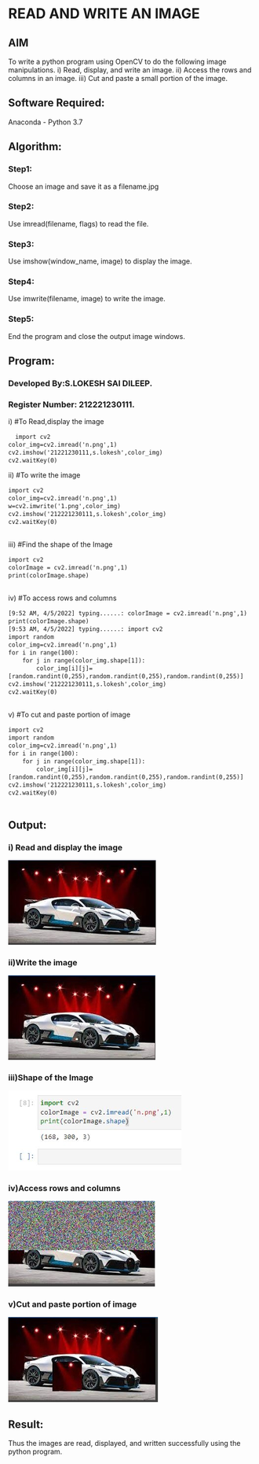 # READ AND WRITE AN IMAGE
## AIM
To write a python program using OpenCV to do the following image manipulations.
i) Read, display, and write an image.
ii) Access the rows and columns in an image.
iii) Cut and paste a small portion of the image.

## Software Required:
Anaconda - Python 3.7
## Algorithm:
### Step1:
Choose an image and save it as a filename.jpg
### Step2:
Use imread(filename, flags) to read the file.
### Step3:
Use imshow(window_name, image) to display the image.
### Step4:
Use imwrite(filename, image) to write the image.
### Step5:
End the program and close the output image windows.
## Program:
### Developed By:S.LOKESH SAI DILEEP.
### Register Number: 212221230111.
i) #To Read,display the image
```
  import cv2
color_img=cv2.imread('n.png',1)
cv2.imshow('21221230111,s.lokesh',color_img)
cv2.waitKey(0)

```
ii) #To write the image
```
import cv2
color_img=cv2.imread('n.png',1)
w=cv2.imwrite('1.png',color_img)
cv2.imshow('212221230111,s.lokesh',color_img)
cv2.waitKey(0)


```
iii) #Find the shape of the Image
```python3
import cv2
colorImage = cv2.imread('n.png',1)
print(colorImage.shape)


```
iv) #To access rows and columns

```python3
[9:52 AM, 4/5/2022] typing......: colorImage = cv2.imread('n.png',1)
print(colorImage.shape)
[9:53 AM, 4/5/2022] typing......: import cv2
import random
color_img=cv2.imread('n.png',1)
for i in range(100):
    for j in range(color_img.shape[1]):
        color_img[i][j]=[random.randint(0,255),random.randint(0,255),random.randint(0,255)]
cv2.imshow('212221230111,s.lokesh',color_img)
cv2.waitKey(0)


```
v) #To cut and paste portion of image
```python3
import cv2
import random
color_img=cv2.imread('n.png',1)
for i in range(100):
    for j in range(color_img.shape[1]):
        color_img[i][j]=[random.randint(0,255),random.randint(0,255),random.randint(0,255)]
cv2.imshow('212221230111,s.lokesh',color_img)
cv2.waitKey(0)


```

## Output:

### i) Read and display the image

![output](https://github.com/gunasekhar159/Read-and-Write-Image/blob/main/n1%20g.JPG?raw=true)

### ii)Write the image

![output](https://github.com/gunasekhar159/Read-and-Write-Image/blob/main/n2%20g.JPG?raw=true)

### iii)Shape of the Image

![output](https://github.com/gunasekhar159/Read-and-Write-Image/blob/main/n3%20g.JPG?raw=true)

### iv)Access rows and columns
![output](https://github.com/gunasekhar159/Read-and-Write-Image/blob/main/n4%20g.JPG?raw=true)

### v)Cut and paste portion of image
![output](https://github.com/gunasekhar159/Read-and-Write-Image/blob/main/n5%20g.JPG?raw=true)

## Result:
Thus the images are read, displayed, and written successfully using the python program.

